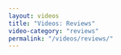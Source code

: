 ```yaml
---
layout: videos
title: "Videos: Reviews"
video-category: "reviews"
permalink: "/videos/reviews/"
---
```

